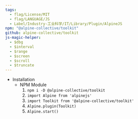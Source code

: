 ```yaml
---
tags:
  - flag/License/MIT
  - flag/LANGUAGE/JS
  - Label/Industry-工业科学/IT/Library/Plugin/AlpineJS
npm: "@alpine-collective/toolkit"
github: alpine-collective/toolkit
js-magic-helper:
  - $dbg
  - $interval
  - $range
  - $screen
  - $scroll
  - $truncate
---
```


- Installation
    - NPM Module
        1. `npm i -D @alpine-collective/toolkit`
        2. `import Alpine from 'alpinejs'`
        3. `import Toolkit from '@alpine-collective/toolkit'`
        4. `Alpine.plugin(Toolkit)`
        5. `Alpine.start()`
